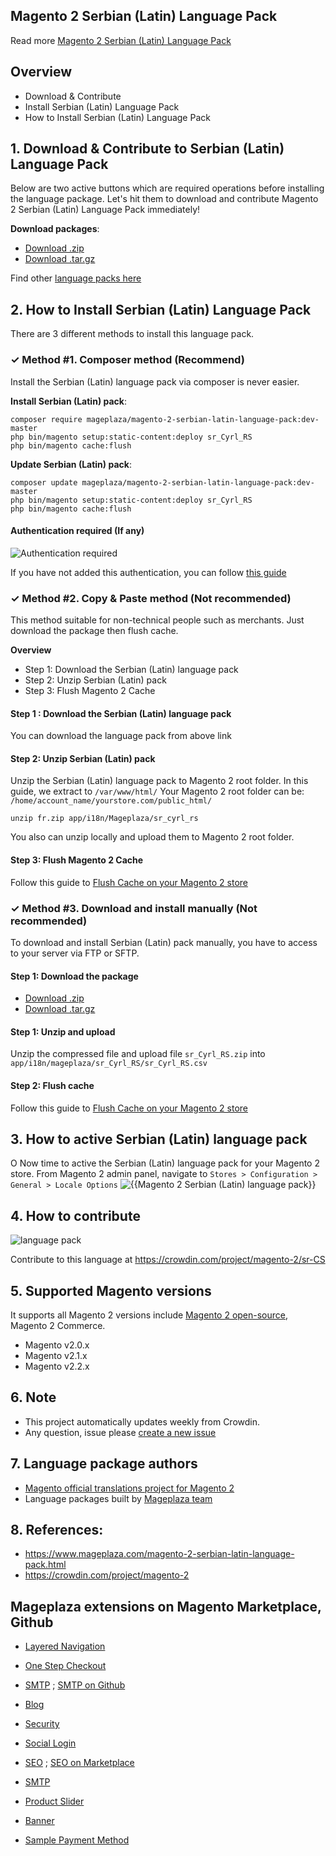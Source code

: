 ## Magento 2 Serbian (Latin) Language Pack



Read more [Magento 2 Serbian (Latin) Language Pack](https://www.mageplaza.com/magento-2-serbian-latin-language-pack.html)


## Overview

- Download & Contribute
- Install Serbian (Latin) Language Pack
- How to Install Serbian (Latin) Language Pack

## 1. Download & Contribute to Serbian (Latin) Language Pack

Below are two active buttons which are required operations before installing the language package. Let's hit them to download and contribute Magento 2 Serbian (Latin) Language Pack immediately!

**Download packages**:

- [Download .zip](https://github.com/mageplaza/magento-2-serbian-latin-language-pack/archive/master.zip)
- [Download .tar.gz](https://github.com/mageplaza/magento-2-serbian-latin-language-pack/tarball/master)


Find other [language packs here](https://www.mageplaza.com/kb/magento-2-language-pack/)

## 2. How to Install Serbian (Latin) Language Pack

There are 3 different methods to install this language pack.

### ✓ Method #1. Composer method (Recommend)
Install the Serbian (Latin) language pack via composer is never easier.

**Install Serbian (Latin) pack**:

```
composer require mageplaza/magento-2-serbian-latin-language-pack:dev-master
php bin/magento setup:static-content:deploy sr_Cyrl_RS
php bin/magento cache:flush

```


**Update  Serbian (Latin) pack**:

```
composer update mageplaza/magento-2-serbian-latin-language-pack:dev-master
php bin/magento setup:static-content:deploy sr_Cyrl_RS
php bin/magento cache:flush

```

#### Authentication required (If any)

![Authentication required](https://cdn.mageplaza.com/media/general/dmryiPk.png)

If you have not added this authentication, you can follow [this guide](http://devdocs.magento.com/guides/v2.0/install-gde/prereq/connect-auth.html)


### ✓ Method #2. Copy & Paste method (Not recommended)

This method suitable for non-technical people such as merchants. Just download the package then flush cache.

**Overview**

- Step 1: Download the Serbian (Latin) language pack
- Step 2: Unzip Serbian (Latin) pack
- Step 3: Flush Magento 2 Cache

#### Step 1 : Download the Serbian (Latin) language pack

You can download the language pack from above link

#### Step 2: Unzip Serbian (Latin) pack

Unzip the Serbian (Latin) language pack to Magento 2 root folder. In this guide, we extract to `/var/www/html/`
Your Magento 2 root folder can be: `/home/account_name/yourstore.com/public_html/`

```
unzip fr.zip app/i18n/Mageplaza/sr_cyrl_rs
```

You also can unzip locally and upload them to Magento 2 root folder.

#### Step 3: Flush Magento 2 Cache

Follow this guide to [Flush Cache on your Magento 2 store](https://www.mageplaza.com/kb/how-flush-enable-disable-cache.html)


### ✓ Method #3. Download and install manually (Not recommended)

To download and install Serbian (Latin) pack manually, you have to access to your server via FTP or SFTP.

#### Step 1: Download the package

- [Download .zip](https://github.com/mageplaza/magento-2-serbian-latin-language-pack/archive/master.zip)
- [Download .tar.gz](https://github.com/mageplaza/magento-2-serbian-latin-language-pack/tarball/master)

#### Step 1: Unzip and upload

Unzip the compressed file and upload file `sr_Cyrl_RS.zip` into `app/i18n/mageplaza/sr_Cyrl_RS/sr_Cyrl_RS.csv`

#### Step 2: Flush cache

Follow this guide to [Flush Cache on your Magento 2 store](https://www.mageplaza.com/kb/how-flush-enable-disable-cache.html)


## 3. How to active Serbian (Latin) language pack
O
Now time to active the Serbian (Latin) language pack for your Magento 2 store. From Magento 2 admin panel, navigate to `Stores > Configuration > General > Locale Options`
![{{Magento 2 Serbian (Latin) language pack}}](https://cdn.mageplaza.com/media/general/aPSUA0l.png)


## 4. How to contribute

![language pack](http://progressed.io/bar/14?title=translated)

Contribute to this language at https://crowdin.com/project/magento-2/sr-CS

## 5. Supported Magento versions

It supports all Magento 2 versions include [Magento 2 open-source](https://www.mageplaza.com/download-magento/), Magento 2 Commerce.


- Magento v2.0.x
- Magento v2.1.x
- Magento v2.2.x



## 6. Note

- This project automatically updates weekly from Crowdin.
- Any question, issue please [create a new issue](https://github.com/mageplaza/magento-2-serbian-latin-language-pack/issues/new)

## 7. Language package authors

- [Magento official translations project for Magento 2](https://crowdin.com/project/magento-2)
- Language packages built by [Mageplaza team](https://www.mageplaza.com/)


## 8. References:

- https://www.mageplaza.com/magento-2-serbian-latin-language-pack.html
- https://crowdin.com/project/magento-2








## Mageplaza extensions on Magento Marketplace, Github


- [Layered Navigation](https://marketplace.magento.com/mageplaza-layered-navigation-m2.html)
- [One Step Checkout](https://marketplace.magento.com/mageplaza-magento-2-one-step-checkout-extension.html)
- [SMTP](https://marketplace.magento.com/mageplaza-module-smtp.html) ; [SMTP on Github](https://github.com/mageplaza/magento-2-smtp)
- [Blog](https://github.com/mageplaza/magento-2-blog)
- [Security](https://marketplace.magento.com/mageplaza-module-security.html)
- [Social Login](https://github.com/mageplaza/magento-2-social-login)

- [SEO](https://github.com/mageplaza/magento-2-seo) ; [SEO on Marketplace](https://marketplace.magento.com/mageplaza-magento-2-seo-extension.html)

- [SMTP](https://github.com/mageplaza/magento-2-smtp)

- [Product Slider](https://github.com/mageplaza/magento-2-product-slider)

- [Banner](https://github.com/mageplaza/magento-2-banner-slider)

- [Sample Payment Method](https://github.com/mageplaza/magento-2-sample-payment-method)



